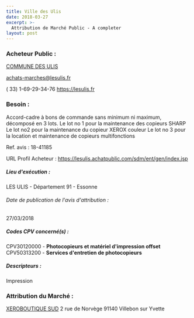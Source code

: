 ```yaml
---
title: Ville des Ulis
date: 2018-03-27
excerpt: >-
  Attribution de Marché Public - A completer
layout: post
---
```


### Acheteur Public : 
<a href="/acheteur-33/siren-219106929"> COMMUNE DES ULIS</a><br/>



achats-marches@lesulis.fr

( 33) 1-69-29-34-76
https://lesulis.fr
### Besoin :

Accord-cadre à bons de commande sans minimum ni maximum, décomposé en 3 lots. Le lot no 1 pour la maintenance des copieurs SHARP Le lot no2 pour la maintenance du copieur XEROX couleur Le lot no 3 pour la location et maintenance de copieurs multifonctions

Ref. avis : 18-41185

URL Profil Acheteur : https://lesulis.achatpublic.com/sdm/ent/gen/index.jsp

##### Lieu d'exécution :

LES ULIS - Département 91 - Essonne

###### Date de publication de l'avis d'attribution : 
27/03/2018

##### Codes CPV concerné(s) :
CPV30120000 - **Photocopieurs et matériel d'impression offset** <br/>
CPV50313200 - **Services d'entretien de photocopieurs** <br/>

##### Descripteurs :
Impression <br/>

### Attribution du Marché :
<a href="/entreprise-262/siren-451973283"> XEROBOUTIQUE SUD</a>    2 rue de Norvège 91140 Villebon sur Yvette <br/>
